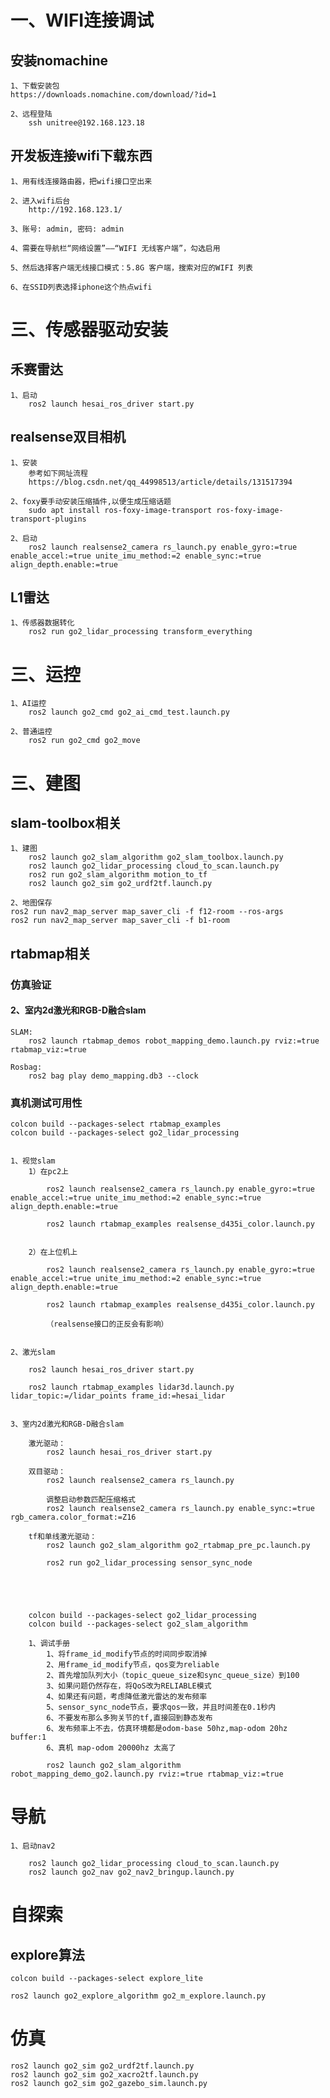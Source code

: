 # 一、WIFI连接调试
## 安装nomachine
    1、下载安装包
    https://downloads.nomachine.com/download/?id=1

    2、远程登陆
        ssh unitree@192.168.123.18

## 开发板连接wifi下载东西

    1、用有线连接路由器，把wifi接口空出来

    2、进入wifi后台
        http://192.168.123.1/

    3、账号: admin, 密码: admin

    4、需要在导航栏“网络设置”——“WIFI 无线客户端”，勾选启用

    5、然后选择客户端无线接口模式：5.8G 客户端，搜索对应的WIFI 列表
    
    6、在SSID列表选择iphone这个热点wifi



# 三、传感器驱动安装

## 禾赛雷达
    1、启动
        ros2 launch hesai_ros_driver start.py

## realsense双目相机

    1、安装
        参考如下网址流程
        https://blog.csdn.net/qq_44998513/article/details/131517394

    2、foxy要手动安装压缩插件,以便生成压缩话题
        sudo apt install ros-foxy-image-transport ros-foxy-image-transport-plugins

    2、启动
        ros2 launch realsense2_camera rs_launch.py enable_gyro:=true enable_accel:=true unite_imu_method:=2 enable_sync:=true align_depth.enable:=true

## L1雷达
    1、传感器数据转化
        ros2 run go2_lidar_processing transform_everything

# 三、运控

    1、AI运控
        ros2 launch go2_cmd go2_ai_cmd_test.launch.py

    2、普通运控
        ros2 run go2_cmd go2_move

# 三、建图
## slam-toolbox相关

    1、建图
        ros2 launch go2_slam_algorithm go2_slam_toolbox.launch.py 
        ros2 launch go2_lidar_processing cloud_to_scan.launch.py
        ros2 run go2_slam_algorithm motion_to_tf 
        ros2 launch go2_sim go2_urdf2tf.launch.py

    2、地图保存
    ros2 run nav2_map_server map_saver_cli -f f12-room --ros-args 
    ros2 run nav2_map_server map_saver_cli -f b1-room



## rtabmap相关

### 仿真验证
#### 2、室内2d激光和RGB-D融合slam

    SLAM:
        ros2 launch rtabmap_demos robot_mapping_demo.launch.py rviz:=true rtabmap_viz:=true

    Rosbag:
        ros2 bag play demo_mapping.db3 --clock

### 真机测试可用性
    colcon build --packages-select rtabmap_examples
    colcon build --packages-select go2_lidar_processing


    1、视觉slam
        1）在pc2上

            ros2 launch realsense2_camera rs_launch.py enable_gyro:=true enable_accel:=true unite_imu_method:=2 enable_sync:=true align_depth.enable:=true

            ros2 launch rtabmap_examples realsense_d435i_color.launch.py

        
        2）在上位机上

            ros2 launch realsense2_camera rs_launch.py enable_gyro:=true enable_accel:=true unite_imu_method:=2 enable_sync:=true align_depth.enable:=true

            ros2 launch rtabmap_examples realsense_d435i_color.launch.py

            （realsense接口的正反会有影响）


    2、激光slam

        ros2 launch hesai_ros_driver start.py

        ros2 launch rtabmap_examples lidar3d.launch.py lidar_topic:=/lidar_points frame_id:=hesai_lidar 


    3、室内2d激光和RGB-D融合slam

        激光驱动：
            ros2 launch hesai_ros_driver start.py

        双目驱动：
            ros2 launch realsense2_camera rs_launch.py 

            调整启动参数匹配压缩格式
            ros2 launch realsense2_camera rs_launch.py enable_sync:=true rgb_camera.color_format:=Z16

        tf和单线激光驱动：
            ros2 launch go2_slam_algorithm go2_rtabmap_pre_pc.launch.py

            ros2 run go2_lidar_processing sensor_sync_node





        colcon build --packages-select go2_lidar_processing
        colcon build --packages-select go2_slam_algorithm

        1、调试手册
            1、将frame_id_modify节点的时间同步取消掉
            2、用frame_id_modify节点，qos变为reliable
            2、首先增加队列大小（topic_queue_size和sync_queue_size）到100
            3、如果问题仍然存在，将QoS改为RELIABLE模式
            4、如果还有问题，考虑降低激光雷达的发布频率
            5、sensor_sync_node节点，要求qos一致，并且时间差在0.1秒内
            6、不要发布那么多狗关节的tf,直接回到静态发布
            6、发布频率上不去，仿真环境都是odom-base 50hz,map-odom 20hz buffer:1
            6、真机 map-odom 20000hz 太高了

            ros2 launch go2_slam_algorithm robot_mapping_demo_go2.launch.py rviz:=true rtabmap_viz:=true
        

# 导航
    1、启动nav2

        ros2 launch go2_lidar_processing cloud_to_scan.launch.py
        ros2 launch go2_nav go2_nav2_bringup.launch.py


# 自探索
## explore算法

    colcon build --packages-select explore_lite

    ros2 launch go2_explore_algorithm go2_m_explore.launch.py 


# 仿真
    ros2 launch go2_sim go2_urdf2tf.launch.py
    ros2 launch go2_sim go2_xacro2tf.launch.py
    ros2 launch go2_sim go2_gazebo_sim.launch.py
    